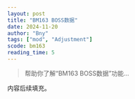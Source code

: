 ```yaml
---
layout: post
title: "BM163 BOSS数据"
date: 2024-11-20
author: "Bny"
tags: ["mod", "Adjustment"]
scode: bm163
reading_time: 5
---
```


> 帮助你了解“BM163 BOSS数据”功能...

内容后续填充。
